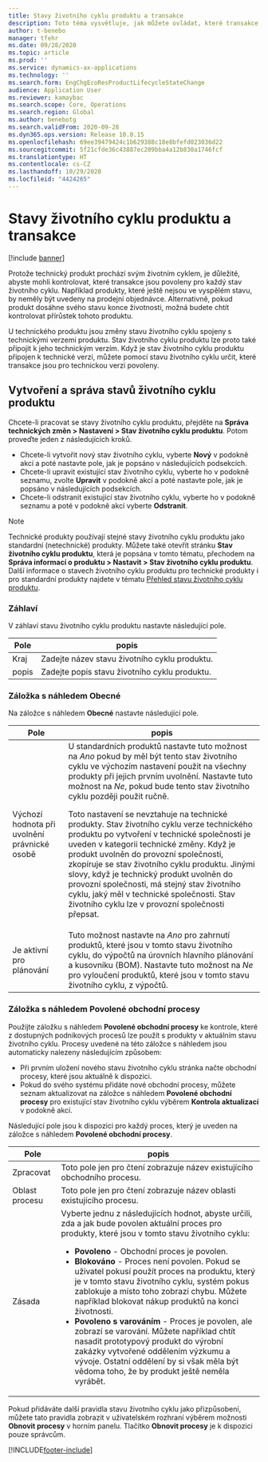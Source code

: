 ```yaml
---
title: Stavy životního cyklu produktu a transakce
description: Toto téma vysvětluje, jak můžete ovládat, které transakce jsou povoleny pro každý stav životního cyklu, když technický produkt prochází svým životním cyklem.
author: t-benebo
manager: tfehr
ms.date: 09/28/2020
ms.topic: article
ms.prod: ''
ms.service: dynamics-ax-applications
ms.technology: ''
ms.search.form: EngChgEcoResProductLifecycleStateChange
audience: Application User
ms.reviewer: kamaybac
ms.search.scope: Core, Operations
ms.search.region: Global
ms.author: benebotg
ms.search.validFrom: 2020-09-28
ms.dyn365.ops.version: Release 10.0.15
ms.openlocfilehash: 69ee39479424c1b629388c18e8bfefd023036d22
ms.sourcegitcommit: 5f21cfde36c43887ec209bba4a12b830a1746fcf
ms.translationtype: HT
ms.contentlocale: cs-CZ
ms.lasthandoff: 10/29/2020
ms.locfileid: "4424265"
---
```

# <a name="product-lifecycle-states-and-transactions"></a>Stavy životního cyklu produktu a transakce

[!include [banner](../includes/banner.md)]

Protože technický produkt prochází svým životním cyklem, je důležité, abyste mohli kontrolovat, které transakce jsou povoleny pro každý stav životního cyklu. Například produkty, které ještě nejsou ve vyspělém stavu, by neměly být uvedeny na prodejní objednávce. Alternativně, pokud produkt dosáhne svého stavu konce životnosti, možná budete chtít kontrolovat přírůstek tohoto produktu.

U technického produktu jsou změny stavu životního cyklu spojeny s technickými verzemi produktu. Stav životního cyklu produktu lze proto také připojit k jeho technickým verzím. Když je stav životního cyklu produktu připojen k technické verzi, můžete pomocí stavu životního cyklu určit, které transakce jsou pro technickou verzi povoleny.

## <a name="create-and-manage-product-lifecycle-states"></a>Vytvoření a správa stavů životního cyklu produktu

Chcete-li pracovat se stavy životního cyklu produktu, přejděte na **Správa technických změn \> Nastavení \> Stav životního cyklu produktu**. Potom proveďte jeden z následujících kroků.

- Chcete-li vytvořit nový stav životního cyklu, vyberte **Nový** v podokně akcí a poté nastavte pole, jak je popsáno v následujících podsekcích.
- Chcete-li upravit existující stav životního cyklu, vyberte ho v podokně seznamu, zvolte **Upravit** v podokně akcí a poté nastavte pole, jak je popsáno v následujících podsekcích.
- Chcete-li odstranit existující stav životního cyklu, vyberte ho v podokně seznamu a poté v podokně akcí vyberte **Odstranit**.

> [!NOTE]
> Technické produkty používají stejné stavy životního cyklu produktu jako standardní (netechnické) produkty. Můžete také otevřít stránku **Stav životního cyklu produktu**, která je popsána v tomto tématu, přechodem na **Správa informací o produktu \> Nastavit \> Stav životního cyklu produktu**. Další informace o stavech životního cyklu produktu pro technické produkty i pro standardní produkty najdete v tématu [Přehled stavu životního cyklu produktu](../pim/product-lifecycle.md).

### <a name="header"></a>Záhlaví

V záhlaví stavu životního cyklu produktu nastavte následující pole.

| Pole | popis |
|---|---|
| Kraj | Zadejte název stavu životního cyklu produktu. |
| popis | Zadejte popis stavu životního cyklu produktu. |

### <a name="general-fasttab"></a>Záložka s náhledem Obecné

Na záložce s náhledem **Obecné** nastavte následující pole.

| Pole | popis |
|---|---|
| Výchozí hodnota při uvolnění právnické osobě | U standardních produktů nastavte tuto možnost na *Ano* pokud by měl být tento stav životního cyklu ve výchozím nastavení použit na všechny produkty při jejich prvním uvolnění. Nastavte tuto možnost na *Ne*, pokud bude tento stav životního cyklu později použit ručně.<p>Toto nastavení se nevztahuje na technické produkty. Stav životního cyklu verze technického produktu po vytvoření v technické společnosti je uveden v kategorii technické změny. Když je produkt uvolněn do provozní společnosti, zkopíruje se stav životního cyklu produktu. Jinými slovy, když je technický produkt uvolněn do provozní společnosti, má stejný stav životního cyklu, jaký měl v technické společnosti. Stav životního cyklu lze v provozní společnosti přepsat.</p> |
| Je aktivní pro plánování | Tuto možnost nastavte na *Ano* pro zahrnutí produktů, které jsou v tomto stavu životního cyklu, do výpočtů na úrovních hlavního plánování a kusovníku (BOM). Nastavte tuto možnost na *Ne* pro vyloučení produktů, které jsou v tomto stavu životního cyklu, z výpočtů. |

### <a name="enabled-business-processes-fasttab"></a>Záložka s náhledem Povolené obchodní procesy

Použijte záložku s náhledem **Povolené obchodní procesy** ke kontrole, které z dostupných podnikových procesů lze použít s produkty v aktuálním stavu životního cyklu. Procesy uvedené na této záložce s náhledem jsou automaticky nalezeny následujícím způsobem:

- Při prvním uložení nového stavu životního cyklu stránka načte obchodní procesy, které jsou aktuálně k dispozici.
- Pokud do svého systému přidáte nové obchodní procesy, můžete seznam aktualizovat na záložce s náhledem **Povolené obchodní procesy** pro existující stav životního cyklu výběrem **Kontrola aktualizací** v podokně akcí.

Následující pole jsou k dispozici pro každý proces, který je uveden na záložce s náhledem **Povolené obchodní procesy**.

| Pole | popis |
|---|---|
| Zpracovat | Toto pole jen pro čtení zobrazuje název existujícího obchodního procesu. |
| Oblast procesu | Toto pole jen pro čtení zobrazuje název oblasti existujícího procesu. |
| Zásada | Vyberte jednu z následujících hodnot, abyste určili, zda a jak bude povolen aktuální proces pro produkty, které jsou v tomto stavu životního cyklu:<ul><li>**Povoleno** - Obchodní proces je povolen.</li><li>**Blokováno** - Proces není povolen. Pokud se uživatel pokusí použít proces na produktu, který je v tomto stavu životního cyklu, systém pokus zablokuje a místo toho zobrazí chybu. Můžete například blokovat nákup produktů na konci životnosti.</li><li>**Povoleno s varováním** - Proces je povolen, ale zobrazí se varování. Můžete například chtít nasadit prototypový produkt do výrobní zakázky vytvořené oddělením výzkumu a vývoje. Ostatní oddělení by si však měla být vědoma toho, že by produkt ještě neměla vyrábět.</li></ul> |

Pokud přidáváte další pravidla stavu životního cyklu jako přizpůsobení, můžete tato pravidla zobrazit v uživatelském rozhraní výběrem možnosti **Obnovit procesy** v horním panelu. Tlačítko **Obnovit procesy** je k dispozici pouze správcům.


[!INCLUDE[footer-include](../../includes/footer-banner.md)]